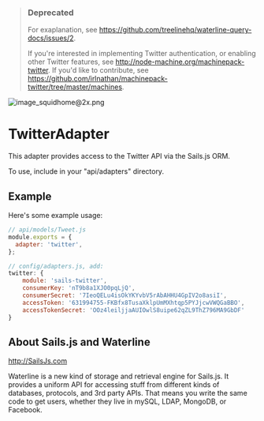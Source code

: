 > ### Deprecated
> For exaplanation, see https://github.com/treelinehq/waterline-query-docs/issues/2.
>
> If you're interested in implementing Twitter authentication, or enabling other Twitter features, see http://node-machine.org/machinepack-twitter.  If you'd like to contribute, see https://github.com/irlnathan/machinepack-twitter/tree/master/machines.



![image_squidhome@2x.png](http://i.imgur.com/RIvu9.png) 

# TwitterAdapter

This adapter provides access to the Twitter API via the Sails.js ORM.

To use, include in your "api/adapters" directory.

## Example

Here's some example usage:

```javascript
// api/models/Tweet.js
module.exports = {
  adapter: 'twitter',
};

// config/adapters.js, add:
twitter: {
    module: 'sails-twitter',
    consumerKey: 'nT9b8a1XJO0pqLjQ',
    consumerSecret: '7IeoQELu4isOkYKYvbV5rAbAHHU4GpIV2o8asiI',
    accessToken: '631994755-FKBfx8TusaXklpUmMXhtqp5PYJjcwVWQGaBBO',
    accessTokenSecret: 'OOz4leiljjaAUIOwlS8uipe62qZL9ThZ796MA9GbDF'
}
```

## About Sails.js and Waterline
http://SailsJs.com

Waterline is a new kind of storage and retrieval engine for Sails.js.  It provides a uniform API for accessing stuff from different kinds of databases, protocols, and 3rd party APIs.  That means you write the same code to get users, whether they live in mySQL, LDAP, MongoDB, or Facebook.
